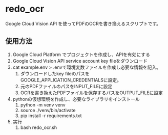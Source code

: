 # redo_ocr

Google Cloud Vision API を使ってPDFのOCRを書き換えるスクリプトです。

## 使用方法

1. Google Cloud Platform でプロジェクトを作成し、APIを有効にする
2. Google Cloud Vision API service account key fileをダウンロード
3. cat example.env > .envで環境変数ファイルを作成し必要な情報を記入。
   1. ダウンロードしたkey fileのパスをGOOGLE_APPLICATION_CREDENTIALSに設定。
   2. 元のPDFファイルのパスをINPUT_FILEに設定
   3. OCRを書き換えたPDFファイルを保存するパスをOUTPUT_FILEに設定
4. pythonの仮想環境を作成し、必要なライブラリをインストール
   1. python -m venv venv
   2. source ./venv/bin/activate
   3. pip install -r requirements.txt
5. 実行
   1. bash redo_ocr.sh
